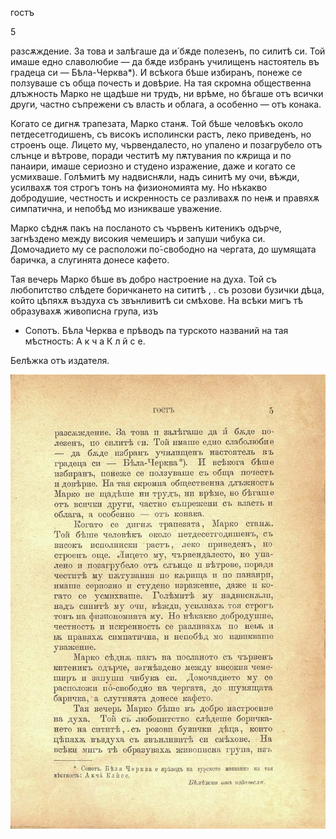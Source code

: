 ﻿гостъ

5

разсѫждение. За това и залѣгаше да и́ бѫде полезенъ, по силитѣ си. Той имаше едно славолюбие — да бѫде избранъ училищенъ настоятель въ градеца си — Бѣла-Черква*). И всѣкога бѣше избиранъ, понеже се ползуваше съ обща почесть и довѣрие. На тая скромна общественна длъжность Марко не щадѣше ни трудъ, ни врѣме, но бѣгаше отъ всички други, частно съпрежени съ власть и облага, а особенно — отъ конака.

Когато се дигнѫ трапезата, Марко станѫ. Той бѣше человѣкъ около петдесетгодишенъ, съ високъ исполински растъ, леко приведенъ, но строенъ още. Лицето му, чървендалесто, но упалено и позагрубело отъ слънце и вѣтрове, поради честитѣ му пѫтувания по кѫрища и по панаири, имаше сериозно и студено изражение, даже и когато се усмихваше. Голѣмитѣ му надвиснѫли, надъ синитѣ му очи, вѣжди, усилвахѫ тоя строгъ тонъ на физиономията му. Но нѣкакво добродушие, честность и искренность се разливахѫ по неѭ и правяхѫ симпатична, и непобѣд мо изникваше уважение.

Марко сѣднѫ пакъ на посланото съ чървенъ китеникъ одърче, загнѣздено между високия чемеширъ и запуши чибука си. Домочадието му се расположи по́-свободно на чергата, до шумящата баричка, а слугинята донесе кафето.

Тая вечерь Марко бѣше въ добро настроение на духа. Той съ любопитство слѣдете боричкането на сититѣ , . съ розови бузички дѣца, който цѣпяхѫ въздуха съ звънливитѣ си смѣхове. На всѣки мигъ тѣ образувахѫ живописна група, изъ

* Сопотъ. Бѣла Черква е прѣводъ па турското названий на тая мѣстность: А к ч а К л й с е.

Белѣжка отъ издателя.

![original](images/012.jpg)

